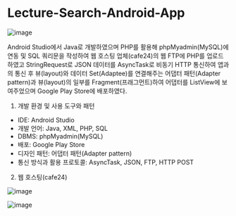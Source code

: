 # Lecture-Search-Android-App

![image](https://user-images.githubusercontent.com/59761622/122669252-636ac100-d1f7-11eb-9d7c-8f8b5c2af8b3.png)

Android Studio에서 Java로 개발하였으며 PHP를 활용해 phpMyadmin(MySQL)에 연동 및 SQL 쿼리문을 작성하여 웹 호스팅 업체(cafe24)의 웹 FTP에 PHP를 업로드 하였고 StringRequest로 JSON 데이터를 AsyncTask로 비동기 HTTP 통신하여 앱과의 통신 후 뷰(layout)와 데이터 Set(Adaptee)를 연결해주는 어댑터 패턴(Adapter pattern)과 뷰(layout)의 일부를 Fragment(프래그먼트)하여 어댑터를 ListView에 보여주었으며 Google Play Store에 배포하였다.

1. 개발 환경 및 사용 도구와 패턴
- IDE: Android Studio
- 개발 언어: Java, XML, PHP, SQL
- DBMS: phpMyadmin(MySQL)
- 배포: Google Play Store
- 디자인 패턴: 어댑터 패턴(Adapter pattern)
- 통신 방식과 활용 프로토콜: AsyncTask, JSON, FTP, HTTP POST

2. 웹 호스팅(cafe24)


![image](https://user-images.githubusercontent.com/59761622/130316983-48ba3b65-f604-45be-bb84-b509998e37f2.png)

![image](https://user-images.githubusercontent.com/59761622/130316989-2b57613c-cb5c-40e6-a5d0-d1ae4e66d079.png)

